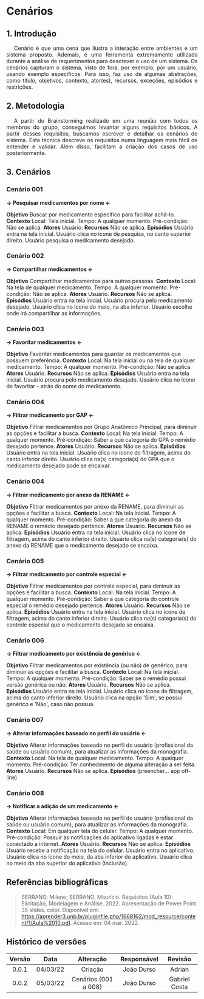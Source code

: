 # Cenários

## 1. Introdução
<p style="text-indent: 20px; text-align: justify">
Cenário é que uma cena que ilustra a interação entre ambientes e um sistema proposto. Ademais, é uma ferramenta extremamente utilizada durante a análise de requerimentos para descrever o uso de um sistema. Os cenários capturam o sistema, visto de fora, por exemplo, por um usuário, usando exemplo específicos. Para isso, faz uso de algumas abstrações, como título, objetivos, contexto, ator(es), recursos, exceções, episódios e restrições.
</p>


## 2. Metodologia
<p style="text-indent: 20px; text-align: justify">
A partir do Brainstorming realizado em uma reunião com todos os membros do grupo, conseguimos levantar alguns requisitos básicos. A partir desses requisitos, buscamos escrever e detalhar os cenários do sistema. Esta técnica descreve os requisitos numa linguagem mais fácil de entender e validar. Além disso, facilitam a criação dos casos de uso posteriormente.
</p>

## 3. Cenários

### Cenário 001
**-> Pesquisar medicamentos por nome <-**

**Objetivo** 
Buscar por medicamento específico para facilitar achá-lo.
**Contexto** 
Local: Tela inicial.
Tempo: A qualquer momento.
Pré-condição: Não se aplica.
**Atores** 
Usuário.
**Recursos** 
Não se aplica.
**Episódios**
Usuário entra na tela inicial.
Usuário clica no ícone de pesquisa, no canto superior direito.
Usuário pesquisa o medicamento desejado.

### Cenário 002
**-> Compartilhar medicamentos <-** 

**Objetivo** 
Compartilhar medicamentos para outras pessoas.
**Contexto** 
Local: Na tela de qualquer medicamento.
Tempo: A qualquer momento.
Pré-condição: Não se aplica.
**Atores** 
Usuário.
**Recursos** 
Não se aplica.
**Episódios**
Usuário entra na tela inicial.
Usuário procura pelo medicamento desejado.
Usuário clica no ícone do meio, na aba inferior.
Usuário escolhe onde irá compartilhar as informações.

### Cenário 003
**-> Favoritar medicamentos <-** 

**Objetivo** 
Favoritar medicamentos para guardar os medicamentos que possuem preferência.
**Contexto** 
Local: Na tela inicial ou na tela de qualquer medicamento.
Tempo: A qualquer momento.
Pré-condição: Não se aplica.
**Atores** 
Usuário.
**Recursos** 
Não se aplica.
**Episódios**
Usuário entra na tela inicial.
Usuário procura pelo medicamento desejado.
Usuário clica no ícone de favoritar - atrás do nome do medicamento. 

### Cenário 004
**-> Filtrar medicamento por GAP <-** 

**Objetivo** 
Filtrar medicamentos por Grupo Anatômico Principal, para diminuir as opções e facilitar a busca.
**Contexto** 
Local: Na tela inicial.
Tempo: A qualquer momento.
Pré-condição: Saber a que categoria do GPA o remédio desejado pertence.
**Atores** 
Usuário.
**Recursos** 
Não se aplica.
**Episódios**
Usuário entra na tela inicial.
Usuário clica no ícone de filtragem, acima do canto inferior direito.
Usuário clica na(s) categoria(s) do GPA que o medicamento desejado pode se encaixar.

### Cenário 004
**-> Filtrar medicamento por anexo da RENAME <-** 

**Objetivo** 
Filtrar medicamentos por anexo da RENAME, para diminuir as opções e facilitar a busca.
**Contexto** 
Local: Na tela inicial.
Tempo: A qualquer momento.
Pré-condição: Saber a que categoria do anexo da RENAME o remédio desejado pertence.
**Atores** 
Usuário.
**Recursos** 
Não se aplica.
**Episódios**
Usuário entra na tela inicial.
Usuário clica no ícone de filtragem, acima do canto inferior direito.
Usuário clica na(s) categoria(s) do anexo da RENAME que o medicamento desejado se encaixa.

### Cenário 005
**-> Filtrar medicamento por controle especial <-** 

**Objetivo** 
Filtrar medicamentos por controle especial, para diminuir as opções e facilitar a busca.
**Contexto** 
Local: Na tela inicial.
Tempo: A qualquer momento.
Pré-condição: Saber a que categoria do controle especial o remédio desejado pertence.
**Atores** 
Usuário.
**Recursos** 
Não se aplica.
**Episódios**
Usuário entra na tela inicial.
Usuário clica no ícone de filtragem, acima do canto inferior direito.
Usuário clica na(s) categoria(s) do controle especial que o medicamento desejado se encaixa.

### Cenário 006
**-> Filtrar medicamento por existência de genérico <-** 

**Objetivo** 
Filtrar medicamentos por existência (ou não) de genérico, para diminuir as opções e facilitar a busca.
**Contexto** 
Local: Na tela inicial.
Tempo: A qualquer momento.
Pré-condição: Saber se o remédio possui versão genérica ou não.
**Atores** 
Usuário.
**Recursos** 
Não se aplica.
**Episódios**
Usuário entra na tela inicial.
Usuário clica no ícone de filtragem, acima do canto inferior direito.
Usuário clica na opção 'Sim', se possui genérico e 'Não', caso não possua.

### Cenário 007
**-> Alterar informações baseado no perfil do usuário <-** 

**Objetivo** 
Alterar informações baseado no perfil do usuário (profissional da saúde ou usuário comum), para atualizar as informações da monografia.
**Contexto** 
Local: Na tela de qualquer medicamento.
Tempo: A qualquer momento.
Pré-condição: Ter conhecimento de alguma alteração a ser feita.
**Atores** 
Usuário.
**Recursos** 
Não se aplica.
**Episódios**
(preencher... app off-line)

### Cenário 008
**-> Notificar a adição de um medicamento <-** 

**Objetivo** 
Alterar informações baseado no perfil do usuário (profissional da saúde ou usuário comum), para atualizar as informações da monografia.
**Contexto** 
Local: Em qualquer tela do celular.
Tempo: A qualquer momento.
Pré-condição: Possuir as notificações do aplicativo ligadas e estar conectado a internet.
**Atores** 
Usuário.
**Recursos** 
Não se aplica.
**Episódios**
Usuário recebe a notificação na tela do celular.
Usuário entra no aplicativo.
Usuário clica no ícone do meio, da aba inferior do aplicativo.
Usuário clica no meio da aba superior do aplicativo (Inclusão).

## Referências bibliográficas

> SERRANO, Milene; SERRANO, Maurício. Requisitos (Aula 10): Elicitação, Modelagem e Análise. 2022. Apresentação de Power Point. 35 slides. color. Disponível em: https://aprender3.unb.br/pluginfile.php/1668162/mod_resource/content/1/Aula%2010.pdf. Acesso em: 04 mar. 2022.
> 

## Histórico de versões

Versão|Data|Alteração|Responsável|Revisão|
:-:|:-:|:-:|:-:|:-:|
0.0.1|04/03/22|Criação|João Durso|Adrian|
0.0.2|05/03/22|Cenários (001 a 008)|João Durso|Gabriel Costa|


